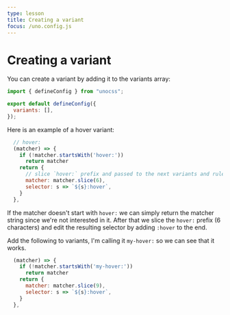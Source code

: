 ```yaml
---
type: lesson
title: Creating a variant
focus: /uno.config.js
---
```


# Creating a variant

You can create a variant by adding it to the variants array:

```js
import { defineConfig } from "unocss";

export default defineConfig({
  variants: [],
});
```

Here is an example of a hover variant:

```js
  // hover:
  (matcher) => {
    if (!matcher.startsWith('hover:'))
      return matcher
    return {
      // slice `hover:` prefix and passed to the next variants and rules
      matcher: matcher.slice(6),
      selector: s => `${s}:hover`,
    }
  },
```

If the matcher doesn't start with `hover:` we can simply return the matcher string since we're not interested in it. After that we slice the `hover:` prefix (6 characters) and edit the resulting selector by adding `:hover` to the end.

Add the following to variants, I'm calling it `my-hover:` so we can see that it works.

```js
  (matcher) => {
    if (!matcher.startsWith('my-hover:'))
      return matcher
    return {
      matcher: matcher.slice(9),
      selector: s => `${s}:hover`,
    }
  },
```